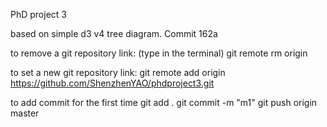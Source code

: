 PhD project 3

based on 
simple d3 v4 tree diagram.
Commit 162a

to remove a git repository link:
(type in the terminal)
git remote rm origin


to set a new git repository link:
git remote add origin https://github.com/ShenzhenYAO/phdproject3.git


to add commit for the first time
git add .
git commit -m "m1"
git push origin master

